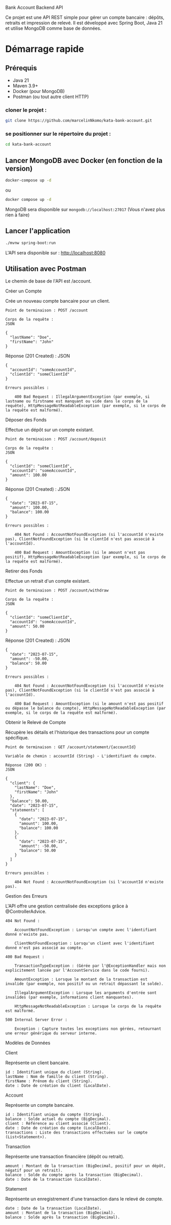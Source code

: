 Bank Account Backend API

Ce projet est une API REST simple pour gérer un compte bancaire : dépôts, retraits et impression de relevé. Il est développé avec Spring Boot, Java 21 et utilise MongoDB comme base de données.
# Démarrage rapide
## Prérequis

- Java 21
- Maven 3.9+
- Docker (pour MongoDB)
- Postman (ou tout autre client HTTP)

### cloner le projet : 
```bash 
git clone https://github.com/marcelinNkomo/kata-bank-account.git
```
### se positionner sur le répertoire du projet : 
```bash 
cd kata-bank-account
```
## Lancer MongoDB avec Docker (en fonction de la version)
```bash 
docker-compose up -d
```
ou
```bash 
docker compose up -d
```

MongoDB sera disponible sur `mongodb://localhost:27017` (Vous n'avez plus rien à faire)

## Lancer l'application
```bash 
./mvnw spring-boot:run
```
L'API sera disponible sur : [http://localhost:8080](http://localhost:8080)


## Utilisation avec Postman
Le chemin de base de l'API est /account.

Créer un Compte

Crée un nouveau compte bancaire pour un client.


    Point de terminaison : POST /account

    Corps de la requête :
    JSON

    {
      "lastName": "Doe",
      "firstName": "John"
    }

Réponse (201 Created) :
JSON


    {
      "accountId": "someAccountId",
      "clientId": "someClientId"
    }

    Erreurs possibles :

        400 Bad Request : IllegalArgumentException (par exemple, si lastname ou firstname est manquant ou vide dans le corps de la requête), HttpMessageNotReadableException (par exemple, si le corps de la requête est malformé).

Déposer des Fonds

Effectue un dépôt sur un compte existant.


    Point de terminaison : POST /account/deposit

    Corps de la requête :
    JSON

    {
      "clientId": "someClientId",
      "accountId": "someAccountId",
      "amount": 100.00
    }

Réponse (201 Created) :
JSON


    {
      "date": "2023-07-15",
      "amount": 100.00,
      "balance": 100.00
    }

    Erreurs possibles :

        404 Not Found : AccountNotFoundException (si l'accountId n'existe pas), ClientNotFoundException (si le clientId n'est pas associé à l'accountId).

        400 Bad Request : AmountException (si le amount n'est pas positif), HttpMessageNotReadableException (par exemple, si le corps de la requête est malformé).

Retirer des Fonds

Effectue un retrait d'un compte existant.


    Point de terminaison : POST /account/withdraw

    Corps de la requête :
    JSON

    {
      "clientId": "someClientId",
      "accountId": "someAccountId",
      "amount": 50.00
    }

Réponse (201 Created) :
JSON


    {
      "date": "2023-07-15",
      "amount": -50.00,
      "balance": 50.00
    }

    Erreurs possibles :

        404 Not Found : AccountNotFoundException (si l'accountId n'existe pas), ClientNotFoundException (si le clientId n'est pas associé à l'accountId).

        400 Bad Request : AmountException (si le amount n'est pas positif ou dépasse le balance du compte), HttpMessageNotReadableException (par exemple, si le corps de la requête est malformé).

Obtenir le Relevé de Compte

Récupère les détails et l'historique des transactions pour un compte spécifique.


    Point de terminaison : GET /account/statement/{accountId}

    Variable de chemin : accountId (String) - L'identifiant du compte.

    Réponse (200 OK) :
    JSON

    {
      "client": {
        "lastName": "Doe",
        "firstName": "John"
      },
      "balance": 50.00,
      "date": "2023-07-15",
      "statements": [
        {
          "date": "2023-07-15",
          "amount": 100.00,
          "balance": 100.00
        },
        {
          "date": "2023-07-15",
          "amount": -50.00,
          "balance": 50.00
        }
      ]
    }

    Erreurs possibles :

        404 Not Found : AccountNotFoundException (si l'accountId n'existe pas).

Gestion des Erreurs

L'API offre une gestion centralisée des exceptions grâce à @ControllerAdvice.

    404 Not Found :

        AccountNotFoundException : Lorsqu'un compte avec l'identifiant donné n'existe pas.

        ClientNotFoundException : Lorsqu'un client avec l'identifiant donné n'est pas associé au compte.

    400 Bad Request :

        TransactionTypeException : (Gérée par l'@ExceptionHandler mais non explicitement lancée par l'AccountService dans le code fourni).

        AmountException : Lorsque le montant de la transaction est invalide (par exemple, non positif ou un retrait dépassant le solde).

        IllegalArgumentException : Lorsque les arguments d'entrée sont invalides (par exemple, informations client manquantes).

        HttpMessageNotReadableException : Lorsque le corps de la requête est malformé.

    500 Internal Server Error :

        Exception : Capture toutes les exceptions non gérées, retournant une erreur générique du serveur interne.

Modèles de Données

Client

Représente un client bancaire.


    id : Identifiant unique du client (String).
    lastName : Nom de famille du client (String).
    firstName : Prénom du client (String).
    date : Date de création du client (LocalDate).

Account

Représente un compte bancaire.


    id : Identifiant unique du compte (String).
    balance : Solde actuel du compte (BigDecimal).
    client : Référence au client associé (Client).
    date : Date de création du compte (LocalDate).
    transactions : Liste des transactions effectuées sur le compte (List<Statement>).

Transaction

Représente une transaction financière (dépôt ou retrait).


    amount : Montant de la transaction (BigDecimal, positif pour un dépôt, négatif pour un retrait).
    balance : Solde du compte après la transaction (BigDecimal).
    date : Date de la transaction (LocalDate).

Statement

Représente un enregistrement d'une transaction dans le relevé de compte.


    date : Date de la transaction (LocalDate).
    amount : Montant de la transaction (BigDecimal).
    balance : Solde après la transaction (BigDecimal).